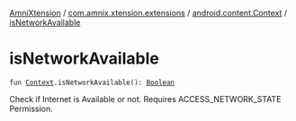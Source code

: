 [AmniXtension](../../index.md) / [com.amnix.xtension.extensions](../index.md) / [android.content.Context](index.md) / [isNetworkAvailable](./is-network-available.md)

# isNetworkAvailable

`fun `[`Context`](https://developer.android.com/reference/android/content/Context.html)`.isNetworkAvailable(): `[`Boolean`](https://kotlinlang.org/api/latest/jvm/stdlib/kotlin/-boolean/index.html)

Check if Internet is Available or not. Requires ACCESS_NETWORK_STATE Permission.

